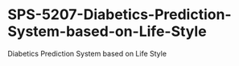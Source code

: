 # SPS-5207-Diabetics-Prediction-System-based-on-Life-Style
Diabetics Prediction System based on Life Style
